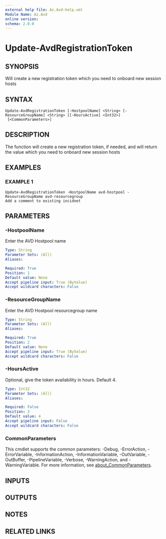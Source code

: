```yaml
---
external help file: Az.Avd-help.xml
Module Name: Az.Avd
online version:
schema: 2.0.0
---
```


# Update-AvdRegistrationToken

## SYNOPSIS
Will create a new registration token which you need to onboard new session hosts

## SYNTAX

```
Update-AvdRegistrationToken [-HostpoolName] <String> [-ResourceGroupName] <String> [[-HoursActive] <Int32>]
 [<CommonParameters>]
```

## DESCRIPTION
The function will create a new registration token, if needed, and will return the value which you need to onboard new session hosts

## EXAMPLES

### EXAMPLE 1
```
Update-AvdRegistrationToken -HostpoolName avd-hostpool -ResourceGroupName avd-resourcegroup
Add a comment to existing incidnet
```

## PARAMETERS

### -HostpoolName
Enter the AVD Hostpool name

```yaml
Type: String
Parameter Sets: (All)
Aliases:

Required: True
Position: 1
Default value: None
Accept pipeline input: True (ByValue)
Accept wildcard characters: False
```

### -ResourceGroupName
Enter the AVD Hostpool resourcegroup name

```yaml
Type: String
Parameter Sets: (All)
Aliases:

Required: True
Position: 2
Default value: None
Accept pipeline input: True (ByValue)
Accept wildcard characters: False
```

### -HoursActive
Optional, give the token availability in hours.
Default 4.

```yaml
Type: Int32
Parameter Sets: (All)
Aliases:

Required: False
Position: 3
Default value: 4
Accept pipeline input: False
Accept wildcard characters: False
```

### CommonParameters
This cmdlet supports the common parameters: -Debug, -ErrorAction, -ErrorVariable, -InformationAction, -InformationVariable, -OutVariable, -OutBuffer, -PipelineVariable, -Verbose, -WarningAction, and -WarningVariable. For more information, see [about_CommonParameters](http://go.microsoft.com/fwlink/?LinkID=113216).

## INPUTS

## OUTPUTS

## NOTES

## RELATED LINKS
